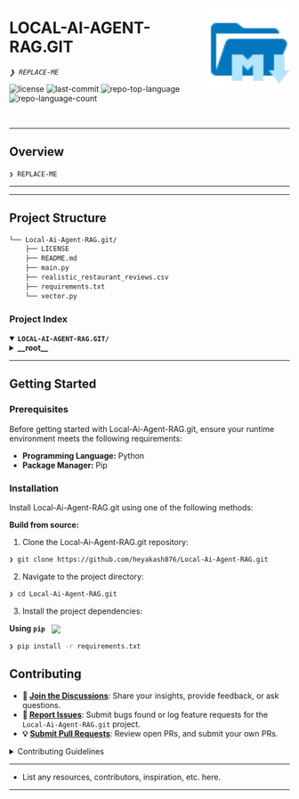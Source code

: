 <div align="left" style="position: relative;">
<img src="https://raw.githubusercontent.com/PKief/vscode-material-icon-theme/ec559a9f6bfd399b82bb44393651661b08aaf7ba/icons/folder-markdown-open.svg" align="right" width="30%" style="margin: -20px 0 0 20px;">
<h1>LOCAL-AI-AGENT-RAG.GIT</h1>
<p align="left">
	<em><code>❯ REPLACE-ME</code></em>
</p>
<p align="left">
	<img src="https://img.shields.io/github/license/heyakash876/Local-Ai-Agent-RAG.git?style=default&logo=opensourceinitiative&logoColor=white&color=0080ff" alt="license">
	<img src="https://img.shields.io/github/last-commit/heyakash876/Local-Ai-Agent-RAG.git?style=default&logo=git&logoColor=white&color=0080ff" alt="last-commit">
	<img src="https://img.shields.io/github/languages/top/heyakash876/Local-Ai-Agent-RAG.git?style=default&color=0080ff" alt="repo-top-language">
	<img src="https://img.shields.io/github/languages/count/heyakash876/Local-Ai-Agent-RAG.git?style=default&color=0080ff" alt="repo-language-count">
</p>
<p align="left"><!-- default option, no dependency badges. -->
</p>
<p align="left">
	<!-- default option, no dependency badges. -->
</p>
</div>
<br clear="right">

---

##  Overview

<code>❯ REPLACE-ME</code>

---

---

##  Project Structure

```sh
└── Local-Ai-Agent-RAG.git/
    ├── LICENSE
    ├── README.md
    ├── main.py
    ├── realistic_restaurant_reviews.csv
    ├── requirements.txt
    └── vector.py
```


###  Project Index
<details open>
	<summary><b><code>LOCAL-AI-AGENT-RAG.GIT/</code></b></summary>
	<details> <!-- __root__ Submodule -->
		<summary><b>__root__</b></summary>
		<blockquote>
			<table>
			<tr>
				<td><b><a href='https://github.com/heyakash876/Local-Ai-Agent-RAG.git/blob/master/vector.py'>vector.py</a></b></td>
				<td><code>❯ REPLACE-ME</code></td>
			</tr>
			<tr>
				<td><b><a href='https://github.com/heyakash876/Local-Ai-Agent-RAG.git/blob/master/main.py'>main.py</a></b></td>
				<td><code>❯ REPLACE-ME</code></td>
			</tr>
			<tr>
				<td><b><a href='https://github.com/heyakash876/Local-Ai-Agent-RAG.git/blob/master/requirements.txt'>requirements.txt</a></b></td>
				<td><code>❯ REPLACE-ME</code></td>
			</tr>
			</table>
		</blockquote>
	</details>
</details>

---
##  Getting Started

###  Prerequisites

Before getting started with Local-Ai-Agent-RAG.git, ensure your runtime environment meets the following requirements:

- **Programming Language:** Python
- **Package Manager:** Pip


###  Installation

Install Local-Ai-Agent-RAG.git using one of the following methods:

**Build from source:**

1. Clone the Local-Ai-Agent-RAG.git repository:
```sh
❯ git clone https://github.com/heyakash876/Local-Ai-Agent-RAG.git
```

2. Navigate to the project directory:
```sh
❯ cd Local-Ai-Agent-RAG.git
```

3. Install the project dependencies:


**Using `pip`** &nbsp; [<img align="center" src="https://img.shields.io/badge/Pip-3776AB.svg?style={badge_style}&logo=pypi&logoColor=white" />](https://pypi.org/project/pip/)

```sh
❯ pip install -r requirements.txt
```



##  Contributing

- **💬 [Join the Discussions](https://github.com/heyakash876/Local-Ai-Agent-RAG.git/discussions)**: Share your insights, provide feedback, or ask questions.
- **🐛 [Report Issues](https://github.com/heyakash876/Local-Ai-Agent-RAG.git/issues)**: Submit bugs found or log feature requests for the `Local-Ai-Agent-RAG.git` project.
- **💡 [Submit Pull Requests](https://github.com/heyakash876/Local-Ai-Agent-RAG.git/blob/main/CONTRIBUTING.md)**: Review open PRs, and submit your own PRs.

<details closed>
<summary>Contributing Guidelines</summary>

1. **Fork the Repository**: Start by forking the project repository to your github account.
2. **Clone Locally**: Clone the forked repository to your local machine using a git client.
   ```sh
   git clone https://github.com/heyakash876/Local-Ai-Agent-RAG.git
   ```
3. **Create a New Branch**: Always work on a new branch, giving it a descriptive name.
   ```sh
   git checkout -b new-feature-x
   ```
4. **Make Your Changes**: Develop and test your changes locally.
5. **Commit Your Changes**: Commit with a clear message describing your updates.
   ```sh
   git commit -m 'Implemented new feature x.'
   ```
6. **Push to github**: Push the changes to your forked repository.
   ```sh
   git push origin new-feature-x
   ```
7. **Submit a Pull Request**: Create a PR against the original project repository. Clearly describe the changes and their motivations.
8. **Review**: Once your PR is reviewed and approved, it will be merged into the main branch. Congratulations on your contribution!
</details>


---

- List any resources, contributors, inspiration, etc. here.

---
